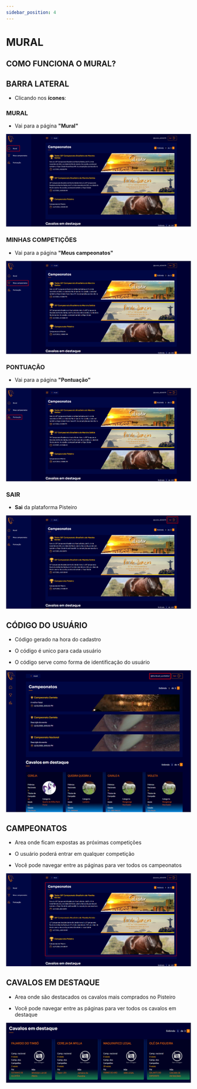 ```yaml
---
sidebar_position: 4
---
```


# MURAL

## COMO FUNCIONA O MURAL?

## BARRA LATERAL

- Clicando nos **ícones**:

### MURAL

- Vai para a página **"Mural"**

![Mural](/img/Plataforma/dash.png)

### MINHAS COMPETIÇÕES

- Vai para a página **"Meus campeonatos"**

![Mural](/img/Plataforma/meuscampeonatos.png)

### PONTUAÇÃO

- Vai para a página **"Pontuação"**

![Mural](/img/Plataforma/pontuacaodash.png)

### SAIR

- **Sai** da plataforma Pisteiro

![Mural](/img/Plataforma/sairdash.png)

## CÓDIGO DO USUÁRIO

- Código gerado na hora do cadastro

- O código é unico para cada usuário

- O código serve como forma de identificação do usuário

![Mural](/img/Plataforma/mural5.png)

## CAMPEONATOS

- Area onde ficam expostas as próximas competições

- O usuário poderá entrar em qualquer competição

- Você pode navegar entre as páginas para ver todos os campeonatos

![Mural](/img/Plataforma/meuscampeonatos2.png)

## CAVALOS EM DESTAQUE

- Area onde são destacados os cavalos mais comprados no Pisteiro

- Você pode navegar entre as páginas para ver todos os cavalos em destaque

![Mural](/img/Plataforma/cavalosemdestaque.png)